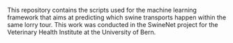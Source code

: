 
This repository contains the scripts used for the machine learning framework
that aims at predicting which swine transports happen within the same lorry tour. 
This work was conducted in the SwineNet project
for the Veterinary Health Institute at the University of Bern.

